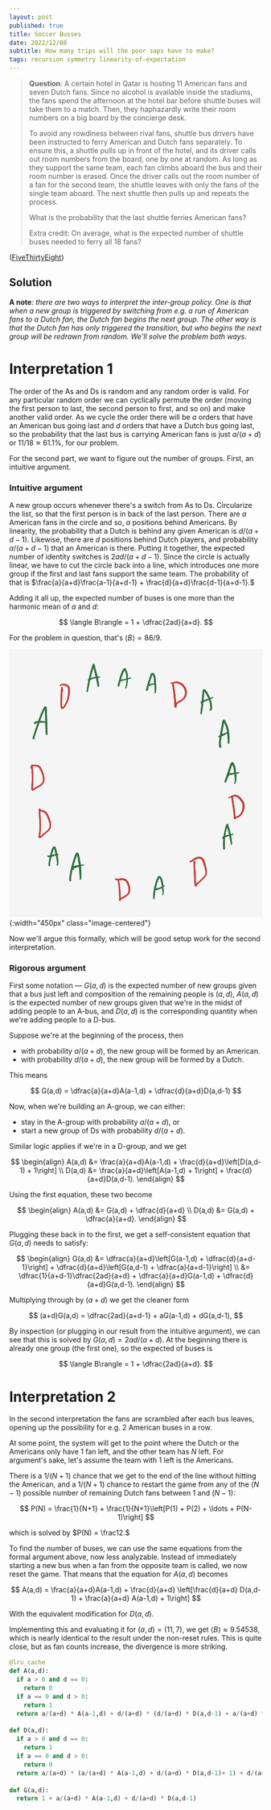 ```yaml
---
layout: post
published: true
title: Soccer Busses
date: 2022/12/08
subtitle: How many trips will the poor saps have to make?
tags: recursion symmetry linearity-of-expectation
---
```


>**Question**: A certain hotel in Qatar is hosting 11 American fans and seven Dutch fans. Since no alcohol is available inside the stadiums, the fans spend the afternoon at the hotel bar before shuttle buses will take them to a match. Then, they haphazardly write their room numbers on a big board by the concierge desk.
>
>To avoid any rowdiness between rival fans, shuttle bus drivers have been instructed to ferry American and Dutch fans separately. To ensure this, a shuttle pulls up in front of the hotel, and its driver calls out room numbers from the board, one by one at random. As long as they support the same team, each fan climbs aboard the bus and their room number is erased. Once the driver calls out the room number of a fan for the second team, the shuttle leaves with only the fans of the single team aboard. The next shuttle then pulls up and repeats the process.
>
>What is the probability that the last shuttle ferries American fans?
>
>Extra credit: On average, what is the expected number of shuttle buses needed to ferry all 18 fans?

<!--more-->

([FiveThirtyEight](https://fivethirtyeight.com/features/can-you-separate-the-world-cup-fans/))

## Solution

**A note**: *there are two ways to interpret the inter-group policy. One is that when a new group is triggered by switching from e.g. a run of American fans to a Dutch fan, the Dutch fan begins the next group. The other way is that the Dutch fan has only triggered the transition, but who begins the next group will be redrawn from random. We'll solve the problem both ways.*

# Interpretation 1

The order of the As and Ds is random and any random order is valid. For any particular random order we can cyclically permute the order (moving the first person to last, the second person to first, and so on) and make another valid order. As we cycle the order there will be $a$ orders that have an American bus going last and $d$ orders that have a Dutch bus going last, so the probability that the last bus is carrying American fans is just $a/(a+d)$ or $11/18\approx 61.1\%,$ for our problem.

For the second part, we want to figure out the number of groups. First, an intuitive argument.

### Intuitive argument

A new group occurs whenever there's a switch from As to Ds. Circularize the list, so that the first person is in back of the last person. There are $a$ American fans in the circle and so, $a$ positions behind Americans. By linearity, the probability that a Dutch is behind any given American is $d/(a+d-1).$ Likewise, there are $d$ positions behind Dutch players, and probability $a/(a+d-1)$ that an American is there. Putting it together, the expected number of identity switches is $2ad/(a+d-1).$ Since the circle is actually linear, we have to cut the circle back into a line, which introduces one more group if the first and last fans support the same team. The probability of that is $\frac{a}{a+d}\frac{a-1}{a+d-1} + \frac{d}{a+d}\frac{d-1}{a+d-1}.$

Adding it all up, the expected number of buses is one more than the harmonic mean of $a$ and $d$:

$$ \langle B\rangle = 1 + \dfrac{2ad}{a+d}. $$

For the problem in question, that's $\langle B\rangle = 86/9.$

![](/img/2022-12-08-circularized.JPG){:width="450px" class="image-centered"}

Now we'll argue this formally, which will be good setup work for the second interpretation.

### Rigorous argument

First some notation — $G(a,d)$ is the expected number of new groups given that a bus just left and composition of the remaining people is $(a,d),$ $A(a,d)$ is the expected number of new groups given that we're in the midst of adding people to an A-bus, and $D(a,d)$ is the corresponding quantity when we're adding people to a D-bus.

Suppose we're at the beginning of the process, then

- with probability $a/(a+d),$ the new group will be formed by an American. 
- with probability $d/(a+d),$ the new group will be formed by a Dutch.

This means

$$
  G(a,d) = \dfrac{a}{a+d}A(a-1,d) + \dfrac{d}{a+d}D(a,d-1)
$$

Now, when we're building an A-group, we can either:

- stay in the A-group with probability $a/(a+d)$, or
- start a new group of Ds with probability $d/(a+d).$

Similar logic applies if we're in a D-group, and we get

$$
  \begin{align}
    A(a,d) &= \frac{a}{a+d}A(a-1,d) + \frac{d}{a+d}\left[D(a,d-1) + 1\right] \\
    D(a,d) &= \frac{a}{a+d}\left[A(a-1,d) + 1\right] + \frac{d}{a+d}D(a,d-1).
  \end{align}
$$

Using the first equation, these two become

$$
  \begin{align}
    A(a,d) &= G(a,d) + \dfrac{d}{a+d} \\
    D(a,d) &= G(a,d) + \dfrac{a}{a+d}.
  \end{align}
$$

Plugging these back in to the first, we get a self-consistent equation that $G(a,d)$ needs to satisfy:

$$
  \begin{align}
    G(a,d) &= \dfrac{a}{a+d}\left[G(a-1,d) + \dfrac{d}{a+d-1}\right] + \dfrac{d}{a+d}\left[G(a,d-1) + \dfrac{a}{a+d-1}\right] \\
    &= \dfrac{1}{a+d-1}\dfrac{2ad}{a+d} + \dfrac{a}{a+d}G(a-1,d) + \dfrac{d}{a+d}G(a,d-1).
  \end{align}
$$

Multiplying through by $(a+d)$ we get the cleaner form

$$
  (a+d)G(a,d) = \dfrac{2ad}{a+d-1} + aG(a-1,d) + dG(a,d-1),
$$

By inspection (or plugging in our result from the intuitive argument), we can see that this is solved by $G(a,d) = 2ad/(a+d).$ At the beginning there is already one group (the first one), so the expected of buses is 

$$ \langle B\rangle = 1 + \dfrac{2ad}{a+d}. $$

# Interpretation 2

In the second interpretation the fans are scrambled after each bus leaves, opening up the possibility for e.g. $2$ American buses in a row. 

At some point, the system will get to the point where the Dutch or the Americans only have $1$ fan left, and the other team has $N$ left. For argument's sake, let's assume the team with $1$ left is the Americans. 

There is a $1/(N+1)$ chance that we get to the end of the line without hitting the American, and a $1/(N+1)$ chance to restart the game from any of the $(N-1)$ possible number of remaining Dutch fans between $1$ and $(N-1):$

$$ P(N) = \frac{1}{N+1} + \frac{1}{N+1}\left[P(1) + P(2) + \ldots + P(N-1)\right] $$

which is solved by $P(N) = \frac12.$

To find the number of buses, we can use the same equations from the formal argument above, now less analyzable. Instead of immediately starting a new bus when a fan from the opposite team is called, we now reset the game. That means that the equation for $A(a,d)$ becomes 

$$ A(a,d) = \frac{a}{a+d}A(a-1,d) + \frac{d}{a+d} \left[\frac{d}{a+d} D(a,d-1) + \frac{a}{a+d} A(a-1,d) + 1\right] $$

With the equivalent modification for $D(a,d).$ 

Implementing this and evaluating it for $(a,d)=(11,7),$ we get $\langle B\rangle \approx 9.54538,$ which is nearly identical to the result under the non-reset rules. This is quite close, but as fan counts increase, the divergence is more striking.

```python
@lru_cache
def A(a,d):
  if a > 0 and d == 0:
    return 0
  if a == 0 and d > 0:
    return 1
  return a/(a+d) * A(a-1,d) + d/(a+d) * (d/(a+d) * D(a,d-1) + a/(a+d) * A(a-1,d) + 1)

def D(a,d):
  if a > 0 and d == 0:
    return 1
  if a == 0 and d > 0:
    return 0
  return a/(a+d) * (a/(a+d) * A(a-1,d) + d/(a+d) * D(a,d-1)+ 1) + d/(a+d) * D(a,d-1)

def G(a,d):
  return 1 + a/(a+d) * A(a-1,d) + d/(a+d) * D(a,d-1)
```

<br>
